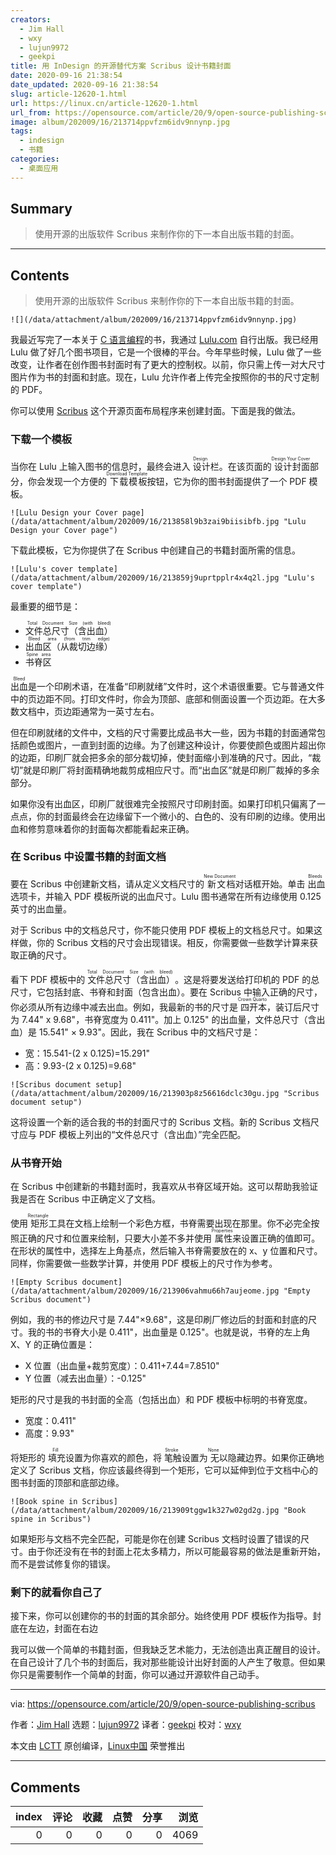 ```yaml
---
creators:
  - Jim Hall
  - wxy
  - lujun9972
  - geekpi
title: 用 InDesign 的开源替代方案 Scribus 设计书籍封面
date: 2020-09-16 21:38:54
date_updated: 2020-09-16 21:38:54
slug: article-12620-1.html
url: https://linux.cn/article-12620-1.html
url_from: https://opensource.com/article/20/9/open-source-publishing-scribus
image: album/202009/16/213714ppvfzm6idv9nnynp.jpg
tags:
  - indesign
  - 书籍
categories:
  - 桌面应用
---
```


## Summary

> 使用开源的出版软件 Scribus 来制作你的下一本自出版书籍的封面。

***

<!-- more -->

## Contents

> 
> 使用开源的出版软件 Scribus 来制作你的下一本自出版书籍的封面。
> 
> 
> 

`![](/data/attachment/album/202009/16/213714ppvfzm6idv9nnynp.jpg)`

我最近写完了一本关于 [C 语言编程](https://opensource.com/article/20/8/c-programming-cheat-sheet)的书，我通过 [Lulu.com](https://www.lulu.com/) 自行出版。我已经用 Lulu 做了好几个图书项目，它是一个很棒的平台。今年早些时候，Lulu 做了一些改变，让作者在创作图书封面时有了更大的控制权。以前，你只需上传一对大尺寸图片作为书的封面和封底。现在，Lulu 允许作者上传完全按照你的书的尺寸定制的 PDF。

你可以使用 [Scribus](https://www.scribus.net/) 这个开源页面布局程序来创建封面。下面是我的做法。

### 下载一个模板

当你在 Lulu 上输入图书的信息时，最终会进入<ruby> 设计 <rt>  Design </rt></ruby>栏。在该页面的<ruby> 设计封面 <rt>  Design Your Cover </rt></ruby>部分，你会发现一个方便的<ruby> 下载模板 <rt>  Download Template </rt></ruby>按钮，它为你的图书封面提供了一个 PDF 模板。

`![Lulu Design your Cover page](/data/attachment/album/202009/16/213858l9b3zai9biisibfb.jpg "Lulu Design your Cover page")`

下载此模板，它为你提供了在 Scribus 中创建自己的书籍封面所需的信息。

`![Lulu's cover template](/data/attachment/album/202009/16/213859j9uprtpplr4x4q2l.jpg "Lulu's cover template")`

最重要的细节是：

* <ruby> 文件总尺寸（含出血） <rt>  Total Document Size (with bleed) </rt></ruby>
* <ruby> 出血区（从裁切边缘） <rt>  Bleed area (from trim edge) </rt></ruby>
* <ruby> 书脊区 <rt>  Spine area </rt></ruby>

<ruby> 出血 <rt>  Bleed </rt></ruby>是一个印刷术语，在准备“印刷就绪”文件时，这个术语很重要。它与普通文件中的页边距不同。打印文件时，你会为顶部、底部和侧面设置一个页边距。在大多数文档中，页边距通常为一英寸左右。

但在印刷就绪的文件中，文档的尺寸需要比成品书大一些，因为书籍的封面通常包括颜色或图片，一直到封面的边缘。为了创建这种设计，你要使颜色或图片超出你的边距，印刷厂就会把多余的部分裁切掉，使封面缩小到准确的尺寸。因此，“裁切”就是印刷厂将封面精确地裁剪成相应尺寸。而“出血区”就是印刷厂裁掉的多余部分。

如果你没有出血区，印刷厂就很难完全按照尺寸印刷封面。如果打印机只偏离了一点点，你的封面最终会在边缘留下一个微小的、白色的、没有印刷的边缘。使用出血和修剪意味着你的封面每次都能看起来正确。

### 在 Scribus 中设置书籍的封面文档

要在 Scribus 中创建新文档，请从定义文档尺寸的<ruby> 新文档 <rt>  New Document </rt></ruby>对话框开始。单击<ruby> 出血 <rt>  Bleeds </rt></ruby>选项卡，并输入 PDF 模板所说的出血尺寸。Lulu 图书通常在所有边缘使用 0.125 英寸的出血量。

对于 Scribus 中的文档总尺寸，你不能只使用 PDF 模板上的文档总尺寸。如果这样做，你的 Scribus 文档的尺寸会出现错误。相反，你需要做一些数学计算来获取正确的尺寸。

看下 PDF 模板中的<ruby> 文件总尺寸（含出血） <rt>  Total Document Size (with bleed) </rt></ruby>。这是将要发送给打印机的 PDF 的总尺寸，它包括封底、书脊和封面（包含出血）。要在 Scribus 中输入正确的尺寸，你必须从所有边缘中减去出血。例如，我最新的书的尺寸是<ruby> 四开本 <rt>  Crown Quarto </rt></ruby>，装订后尺寸为 7.44" x 9.68"，书脊宽度为 0.411"。加上 0.125" 的出血量，文件总尺寸（含出血）是 15.541" × 9.93"。因此，我在 Scribus 中的文档尺寸是：

* 宽：15.541-(2 x 0.125)=15.291"
* 高：9.93-(2 x 0.125)=9.68"

`![Scribus document setup](/data/attachment/album/202009/16/213903p8z56616dclc30gu.jpg "Scribus document setup")`

这将设置一个新的适合我的书的封面尺寸的 Scribus 文档。新的 Scribus 文档尺寸应与 PDF 模板上列出的“文件总尺寸（含出血）”完全匹配。

### 从书脊开始

在 Scribus 中创建新的书籍封面时，我喜欢从书脊区域开始。这可以帮助我验证我是否在 Scribus 中正确定义了文档。

使用<ruby> 矩形 <rt>  Rectangle </rt></ruby>工具在文档上绘制一个彩色方框，书脊需要出现在那里。你不必完全按照正确的尺寸和位置来绘制，只要大小差不多并使用<ruby> 属性 <rt>  Properties </rt></ruby>来设置正确的值即可。在形状的属性中，选择左上角基点，然后输入书脊需要放在的 x、y 位置和尺寸。同样，你需要做一些数学计算，并使用 PDF 模板上的尺寸作为参考。

`![Empty Scribus document](/data/attachment/album/202009/16/213906vahmu66h7aujeome.jpg "Empty Scribus document")`

例如，我的书的修边尺寸是 7.44"×9.68"，这是印刷厂修边后的封面和封底的尺寸。我的书的书脊大小是 0.411"，出血量是 0.125"。也就是说，书脊的左上角 X、Y 的正确位置是：

* X 位置（出血量+裁剪宽度）：0.411+7.44=7.8510"
* Y 位置（减去出血量）：-0.125"

矩形的尺寸是我的书封面的全高（包括出血）和 PDF 模板中标明的书脊宽度。

* 宽度：0.411"
* 高度：9.93"

将矩形的<ruby> 填充 <rt>  Fill </rt></ruby>设置为你喜欢的颜色，将<ruby> 笔触 <rt>  Stroke </rt></ruby>设置为<ruby> 无 <rt>  None </rt></ruby>以隐藏边界。如果你正确地定义了 Scribus 文档，你应该最终得到一个矩形，它可以延伸到位于文档中心的图书封面的顶部和底部边缘。

`![Book spine in Scribus](/data/attachment/album/202009/16/213909tggw1k327w02gd2g.jpg "Book spine in Scribus")`

如果矩形与文档不完全匹配，可能是你在创建 Scribus 文档时设置了错误的尺寸。由于你还没有在书的封面上花太多精力，所以可能最容易的做法是重新开始，而不是尝试修复你的错误。

### 剩下的就看你自己了

接下来，你可以创建你的书的封面的其余部分。始终使用 PDF 模板作为指导。封底在左边，封面在右边

我可以做一个简单的书籍封面，但我缺乏艺术能力，无法创造出真正醒目的设计。在自己设计了几个书的封面后，我对那些能设计出好封面的人产生了敬意。但如果你只是需要制作一个简单的封面，你可以通过开源软件自己动手。

---

via: <https://opensource.com/article/20/9/open-source-publishing-scribus>

作者：[Jim Hall](https://opensource.com/users/jim-hall) 选题：[lujun9972](https://github.com/lujun9972) 译者：[geekpi](https://github.com/geekpi) 校对：[wxy](https://github.com/wxy)

本文由 [LCTT](https://github.com/LCTT/TranslateProject) 原创编译，[Linux中国](https://linux.cn/) 荣誉推出

***

## Comments


|   index |   评论 |   收藏 |   点赞 |   分享 |   浏览 |
|--------:|-------:|-------:|-------:|-------:|-------:|
|       0 |      0 |      0 |      0 |      0 |   4069 |
